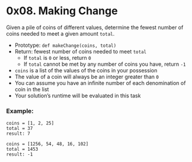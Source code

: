 # 0x08. Making Change


Given a pile of coins of different values, determine the fewest number of coins needed to meet a given amount `total`.

- Prototype: `def makeChange(coins, total)`
- Return: fewest number of coins needed to meet `total`
    - If `total` is `0` or less, return `0`
    - If `total` cannot be met by any number of coins you have, return `-1`
- `coins` is a list of the values of the coins in your possession
- The value of a coin will always be an integer greater than `0`
- You can assume you have an infinite number of each denomination of coin in the list
- Your solution’s runtime will be evaluated in this task


### Example:

```
coins = [1, 2, 25]
total = 37
result: 7
```

```
coins = [1256, 54, 48, 16, 102]
total = 1453
result: -1
```
